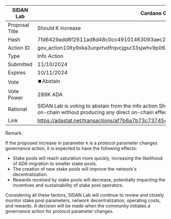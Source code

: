 |SIDAN Lab|Cardano Governance Actions|
|----------------|---------------------------|
|Proposal Title|Should K increase|
|Hash|7fd6429add8f2611ad8d48c0cc49101463093aec285faea402e8cfde78ea58d700|
|Action ID|gov_action10lty9xka3unprtvdfrqvcjgsz33sjwhv9p06afqzar8au782trtsq7dhd95|
|Type|Info Action|
|Submitted|11/10/2024|
|Expires|10/11/2024|
|Vote|⏹️Abstain|
|Vote Power|289K ADA|
|Rational|SIDAN Lab is voting to abstain from the info action Should K Increases as this governance action records information on-chain without producing any direct on-chain effects.
|Link|https://adastat.net/transactions/af7b6a7b73c7374546524d792ae89a48bf55406c3c97c71d86dbb09e7a7409e9

Remark:

If the proposed increase in parameter k is a protocol parameter changes governance action, it is expected to have the following effects:

- Stake pools will reach saturation more quickly, increasing the likelihood of ADA migration to smaller stake pools.
- The creation of new stake pools will improve the network's decentralization.
- Rewards received by stake pools will decrease, potentially impacting the incentives and sustainability of stake pool operators.

Considering all these factors, SIDAN Lab will continue to review and closely monitor stake pool parameters, network decentralization, operating costs, and rewards. A decision will be made when the community initiates a governance action for protocol parameter changes.
